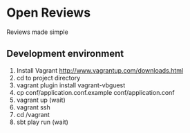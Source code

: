 # Open Reviews

Reviews made simple

## Development environment

1. Install Vagrant http://www.vagrantup.com/downloads.html
2. cd to project directory
3. vagrant plugin install vagrant-vbguest
4. cp conf/application.conf.example conf/application.conf
5. vagrant up (wait)
6. vagrant ssh
7. cd /vagrant
8. sbt play run (wait)


